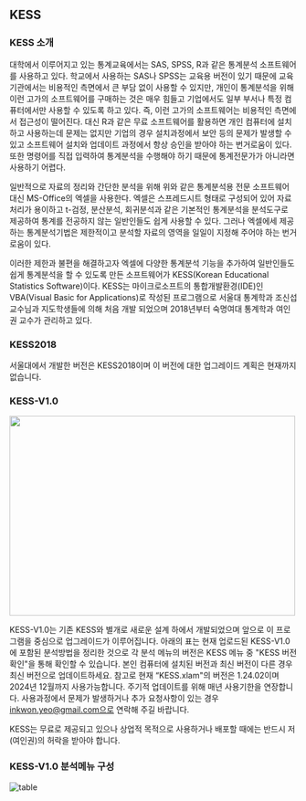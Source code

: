 ## KESS

### KESS 소개
대학에서 이루어지고 있는 통계교육에서는 SAS, SPSS, R과 같은 통계분석 소프트웨어를 사용하고 있다. 학교에서 사용하는 SAS나 SPSS는 교육용 버전이 있기 때문에 교육기관에서는 비용적인 측면에서 큰 부담 없이 사용할 수 있지만, 개인이 통계분석을 위해 이런 고가의 소프트웨어를 구매하는 것은 매우 힘들고 기업에서도 일부 부서나 특정 컴퓨터에서만 사용할 수 있도록 하고 있다. 즉, 이런 고가의 소프트웨어는 비용적인 측면에서 접근성이 떨어진다. 대신 R과 같은 무료 소프트웨어를 활용하면 개인 컴퓨터에 설치하고 사용하는데 문제는 없지만 기업의 경우 설치과정에서 보안 등의 문제가 발생할 수 있고 소프트웨어 설치와 업데이트 과정에서 항상 승인을 받아야 하는 번거로움이 있다. 또한 명령어를 직접 입력하여 통계분석을 수행해야 하기 때문에 통계전문가가 아니라면 사용하기 어렵다.

일반적으로 자료의 정리와 간단한 분석을 위해 위와 같은 통계분석용 전문 소프트웨어 대신 MS-Office의 엑셀을 사용한다. 엑셀은 스프레드시트 형태로 구성되어 있어 자료처리가 용이하고 t-검정, 분산분석, 회귀분석과 같은 기본적인 통계분석을 분석도구로 제공하여 통계를 전공하지 않는 일반인들도 쉽게 사용할 수 있다. 그러나 엑셀에세 제공하는 통계분석기법은 제한적이고 분석할 자료의 영역을 일일이 지정해 주어야 하는 번거로움이 있다.

이러한 제한과 불편을 해결하고자 엑셀에 다양한 통계분석 기능을 추가하여 일반인들도 쉽게 통계분석을 할 수 있도록 만든 소프트웨어가 KESS(Korean Educational Statistics Software)이다. KESS는 마이크로소프트의 통합개발환경(IDE)인 VBA(Visual Basic for Applications)로 작성된 프로그램으로 서울대 통계학과 조신섭 교수님과 지도학생들에 의해 처음 개발 되었으며 2018년부터 숙명여대 통계학과 여인권 교수가 관리하고 있다.

### KESS2018
서울대에서 개발한 버전은 KESS2018이며 이 버전에 대한 업그레이드 계획은 현재까지 없습니다.

### KESS-V1.0
<img src="https://user-images.githubusercontent.com/27664894/167245572-005827a4-85db-4109-a5d3-0a159f59f51a.jpg" width=500 height=350>

KESS-V1.0는 기존 KESS와 별개로 새로운 설계 하에서 개발되었으며 앞으로 이 프로그램을 중심으로 업그레이드가 이루어집니다.
아래의 표는 현재 업로드된 KESS-V1.0에 포함된 분석방법을 정리한 것으로 각 분석 메뉴의 버전은 KESS 메뉴 중 "KESS 버전 확인"을 통해 확인할 수 있습니다. 본인 컴퓨터에 설치된 버전과 최신 버전이 다른 경우 최신 버전으로 업데이트하세요. 참고로 현재 “KESS.xlam"의 버전은 1.24.02이며 2024년 12월까지 사용가능합니다. 주기적 업데이트를 위해 매년 사용기한을 연장합니다.
사용과정에서 문제가 발생하거나 추가 요청사항이 있는 경우 inkwon.yeo@gmail.com으로 연락해 주길 바랍니다.

KESS는 무료로 제공되고 있으나 상업적 목적으로 사용하거나 배포할 때에는 반드시 저(여인권)의 허락을 받아야 합니다.

### KESS-V1.0 분석메뉴 구성

![table](https://github.com/Statfunny/KESS/assets/27664894/a94c8711-32e6-4723-a74e-636d81d7778d)

